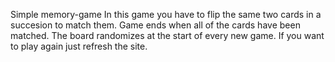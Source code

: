 Simple memory-game
In this game you have to flip  the same two cards in a succesion to match them. Game ends when all of the cards have been matched.
The board randomizes at the start of every new game.
If you want to play again just refresh the site.
